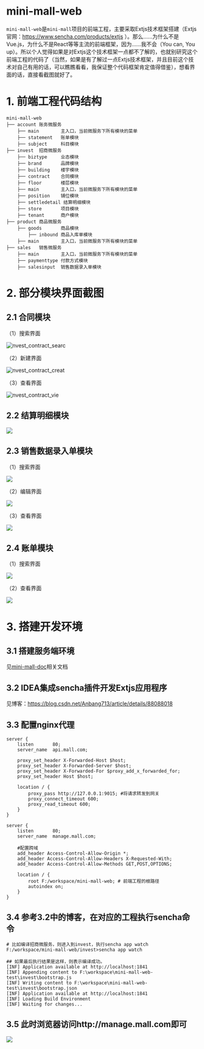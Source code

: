 # mini-mall-web

`mini-mall-web`是`mini-mall`项目的前端工程，主要采取Extjs技术框架搭建（Extjs官网：https://www.sencha.com/products/extjs ）。那么……为什么不是Vue.js，为什么不是React等等主流的前端框架，因为……我不会（You can, You up）。所以个人觉得如果是对Extjs这个技术框架一点都不了解的，也就别研究这个前端工程的代码了（当然，如果是有了解过一点Extjs技术框架，并且目前这个技术对自己有用的话，可以瞧瞧看看，我保证整个代码框架肯定值得借鉴），想看界面的话，直接看截图就好了。

# 1. 前端工程代码结构

```
mini-mall-web
├── account	账务微服务
	├── main		主入口，当前微服务下所有模块的菜单
	├── statement	账单模块
	├── subject		科目模块
├── invest	招商微服务
	├── biztype		业态模块
	├── brand		品牌模块
	├── building	楼宇模块
	├── contract	合同模块
	├── floor		楼层模块
	├── main		主入口，当前微服务下所有模块的菜单
	├── position	铺位模块
	├── settledetail 结算明细模块
	├── store		项目模块
	├── tenant		商户模块
├── product	商品微服务
	├── goods		商品模块
		├── inbound	商品入库单模块
	├── main		主入口，当前微服务下所有模块的菜单
├── sales	销售微服务
	├── main		主入口，当前微服务下所有模块的菜单
	├── paymenttype	付款方式模块
	├── salesinput	销售数据录入单模块
```

# 2. 部分模块界面截图

## 2.1 合同模块

（1）搜索界面

![nvest_contract_searc](./assets/invest_contract_search.png)

（2）新建界面

![nvest_contract_creat](./assets/invest_contract_create.png)

（3）查看界面

![nvest_contract_vie](./assets/invest_contract_view.png)

## 2.2 结算明细模块

![](./assets/invest_settledetail.png)

## 2.3 销售数据录入单模块

（1）搜索界面

![](./assets/sales_input_search.png)

（2）编辑界面

![](./assets/sales_input_edit.png)

（3）查看界面

![](./assets/sales_input_view.png)

## 2.4 账单模块

（1）搜索界面

![](./assets/account_statement_search.png)

（2）查看界面

![](./assets/account_statement_view.png)

# 3. 搭建开发环境

## 3.1 搭建服务端环境

见[mini-mall-doc](https://github.com/Anbang713/mini-mall-doc)相关文档

## 3.2 IDEA集成sencha插件开发Extjs应用程序

见博客：https://blog.csdn.net/Anbang713/article/details/88088018

## 3.3 配置nginx代理

```
server {
	listen       80;
	server_name  api.mall.com;

	proxy_set_header X-Forwarded-Host $host;
	proxy_set_header X-Forwarded-Server $host;
	proxy_set_header X-Forwarded-For $proxy_add_x_forwarded_for;
	proxy_set_header Host $host;

	location / {
		proxy_pass http://127.0.0.1:9015; #将请求转发到网关
		proxy_connect_timeout 600;
		proxy_read_timeout 600;
	}
}
	
server {
    listen       80;
    server_name  manage.mall.com;

	#配置跨域
	add_header Access-Control-Allow-Origin *;
	add_header Access-Control-Allow-Headers X-Requested-With;
	add_header Access-Control-Allow-Methods GET,POST,OPTIONS;

	location / {
		root F:/workspace/mini-mall-web; # 前端工程的根路径
		autoindex on;
	}
}
```

## 3.4 参考3.2中的博客，在对应的工程执行sencha命令

```
# 比如编译招商微服务，则进入到invest，执行sencha app watch
F:/workspace/mini-mall-web/invest>sencha app watch

## 如果最后执行结果是这样，则表示编译成功。
[INF] Application available at http://localhost:1841
[INF] Appending content to F:\workspace\mini-mall-web-test\invest\bootstrap.js
[INF] Writing content to F:\workspace\mini-mall-web-test\invest\bootstrap.json
[INF] Application available at http://localhost:1841
[INF] Loading Build Environment
[INF] Waiting for changes...
```

## 3.5 此时浏览器访问http://manage.mall.com即可

![](./assets/index.png)
